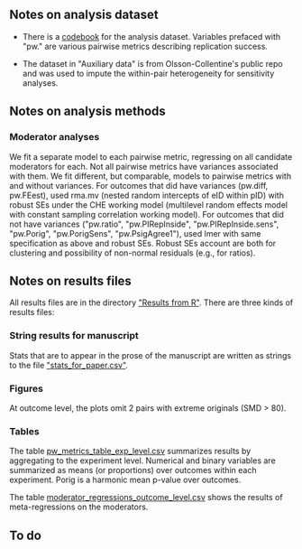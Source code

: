 
## Notes on analysis dataset

* There is a [codebook](https://github.com/mayamathur/rpcb/blob/master/Prepped%20data/codebook_for_prepped_data.csv) for the analysis dataset. Variables prefaced with "pw." are various pairwise metrics describing replication success.

* The dataset in "Auxiliary data" is from Olsson-Collentine's public repo and was used to impute the within-pair heterogeneity for sensitivity analyses.

## Notes on analysis methods

### Moderator analyses

We fit a separate model to each pairwise metric, regressing on all candidate moderators for each. Not all pairwise metrics have variances associated with them. We fit different, but comparable, models to pairwise metrics with and without variances. For outcomes that did have variances (pw.diff, pw.FEest), used rma.mv (nested random intercepts of eID within pID) with robust SEs under the CHE working model (multilevel random effects model with constant sampling correlation working model). For outcomes that did not have variances ("pw.ratio", "pw.PIRepInside", "pw.PIRepInside.sens", "pw.Porig", "pw.PorigSens", "pw.PsigAgree1"), used lmer with same specification as above and robust SEs. Robust SEs account are both for clustering and possibility of non-normal residuals (e.g., for ratios). 

## Notes on results files

All results files are in the directory ["Results from R"](https://github.com/mayamathur/rpcb/tree/master/Results%20from%20R). There are three kinds of results files:

### String results for manuscript

Stats that are to appear in the prose of the manuscript are written as strings to the file ["stats_for_paper.csv"](https://github.com/mayamathur/rpcb/blob/master/Results%20from%20R/stats_for_paper.csv).

### Figures

At outcome level, the plots omit 2 pairs with extreme originals (SMD > 80). 


### Tables

The table [pw_metrics_table_exp_level.csv](https://github.com/mayamathur/rpcb/blob/master/Results%20from%20R/Main%20tables/pw_metrics_table_exp_level.csv) summarizes results by aggregating to the experiment level. Numerical and binary variables are summarized as means (or proportions) over outcomes within each experiment. Porig is a harmonic mean p-value over outcomes. 

The table [moderator_regressions_outcome_level.csv](https://github.com/mayamathur/rpcb/blob/master/Results%20from%20R/Main%20tables/moderator_regressions_outcome_level.csv) shows the results of meta-regressions on the moderators.


## To do


